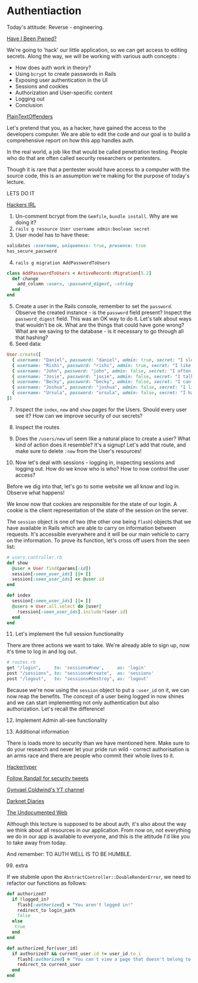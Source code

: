 # Authentiaction

Today's attitude: Reverse - engineering.

[Have I Been Pwned?](https://haveibeenpwned.com)

We're going to 'hack' our little application, so we can get access to editing secrets. Along the way, we will be working with various auth concepts :

- How does auth work in theory?
- Using `bcrypt` to create passwords in Rails
- Exposing user authentication in the UI
- Sessions and cookies
- Authorization and User-specific content
- Logging out
- Conclusion

[PlainTextOffenders](http://plaintextoffenders.com/)

Let's pretend that you, as a hacker, have gained the access to the developers computer. We are able to edit the code and our goal is to build a comprehensive report on how this app handles auth.

In the real world, a job like that would be called penetration testing. People who do that are often called security researchers or pentesters.

Though it is rare that a pentester would have access to a computer with the source code, this is an assumption we're making for the purpose of today's lecture.

LETS DO IT

[Hackers IRL](https://www.youtube.com/watch?v=qbWqXKN3m3c)

1. Un-comment bcrypt from the `Gemfile`, `bundle install`. Why are we doing it?
2. `rails g resource User username admin:boolean secret`
3. User model has to have these:
```ruby
validates :username, uniqueness: true, presence: true
has_secure_password
```
4. `rails g migration AddPasswordToUsers`

```ruby
class AddPasswordToUsers < ActiveRecord::Migration[5.2]
  def change
    add_column :users, :password_digest, :string
  end
end
```

5. Create a user in the Rails console, remember to set the `password`. Observe the created instance - is the `password` field present? Inspect the `password_digest` field. This was an OK way to do it. Let's talk about ways that wouldn't be ok. What are the things that could have gone wrong? What are we saving to the database - is it necessary to go through all that hashing?
6. Seed data:

```ruby
User.create([
  { username: "Daniel", password: "daniel", admin: true, secret: "I sleep in a Pink Panther onesie" },
  { username: "Rishi", password: "rishi", admin: true, secret: "I like pudding more than I care to admit." },
  { username: "John", password: "john", admin: false, secret: "I often eats grapes like a wild, starved racoon" },
  { username: "Josie", password: "josie", admin: false, secret: "I talk to trees" },
  { username: "Becky", password: "becky", admin: false, secret: "I can't swim :(" },
  { username: "Joshua", password: "joshua", admin: false, secret: "I like to chase cows" },
  { username: "Ursula", password: "ursula", admin: false, secret: "I hail taxis and then promptly run away" }
])
```

7. Inspect the `index`, `new` and `show` pages for the Users. Should every user see it? How can we improve security of our secrets?

8. Inspect the routes

9. Does the `/users/new` url seem like a natural place to create a user? What kind of action does it resemble? It's a signup! Let's add that route, and make sure to delete `:new` from the User's resources!

10. Now let's deal with sessions - logging in, inspecting sessions and logging out. How do we know who is who? How to now control the user access?

Before we dig into that, let's go to some website we all know and log in. Observe what happens!

We know now that cookies are responsible for the state of our login. A cookie is the client representation of the state of the session on the server.

The `session` object is one of two (the other one being `flash`) objects that we have available in Rails which are able to carry on information between requests. It's accessible everywhere and it will be our main vehicle to carry on the information. To prove its function, let's cross off users from the seen list:

```ruby
# users_controller.rb
def show
  @user = User.find(params[:id])
  session[:seen_user_ids] ||= []
  session[:seen_user_ids] << @user.id
end

def index
  session[:seen_user_ids] ||= []
  @users = User.all.select do |user|
    !session[:seen_user_ids].include?(user.id)
  end
end
```

11. Let's implement the full session functionality

There are three actions we want to take. We're already able to sign up, now it's time to log in and log out.

```ruby
# routes.rb
get "/login",     to: 'sessions#new',     as: 'login'
post "/sessions", to: "sessions#create",  as: 'sessions'
post "/logout",   to: "sessions#destroy", as: 'logout'
```

Because we're now using the `session` object to put a `:user_id` on it, we can now reap the benefits. The concept of a user being logged in now shines and we can start implementing not only authentication but also authorization. Let's recall the difference!


12. Implement Admin all-see functionality

13. Additional information

There is loads more to security than we have mentioned here. Make sure to do your research and never let your pride run wild - correct authorisation is an arms race and there are people who commit their whole lives to it.




[Hackertyper](http://hackertyper.com/)

[Follow Randall for security tweets](https://twitter.com/rdegges)

[Gynvael Coldwind's YT channel](https://www.youtube.com/user/GynvaelEN)

[Darknet Diaries](https://darknetdiaries.com/)

[The Undocumented Web](https://syntax.fm/show/060/the-undocumented-web-scraping-private-apis-proxies-and-alternative-solutions)

Although this lecture is supposed to be about auth, it's also about the way we think about all resources in our application. From now on, not everything we do in our app is available to everyone, and this is the attitude I'd like you to take away from today.

And remember: TO AUTH WELL IS TO BE HUMBLE.


99. extra

If we stubmle upon the `AbstractController::DoubleRenderError`, we need to refactor our functions as follows:

```ruby
def authorized?
  if !logged_in?
    flash[:authorized] = "You aren't logged in!"
    redirect_to login_path
    false
  else
   true
  end
end

def authorized_for(user_id)
  if authorized? && current_user.id != user_id.to_i
    flash[:authorized] = "You can't view a page that doesn't belong to you!"
    redirect_to current_user
  end
end
```
